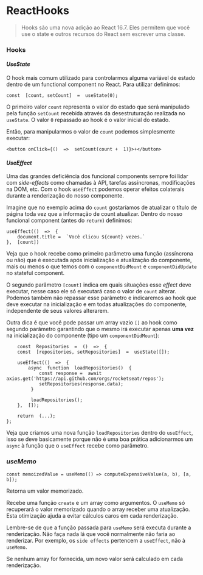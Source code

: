 # ReactHooks

> Hooks são uma nova adição ao React 16.7. Eles permitem que você use o state e outros recursos do React sem escrever uma classe.

### Hooks

#### _UseState_

O hook mais comum utilizado para controlarmos alguma variável de estado dentro de um functional component no React. Para utilizar definimos:

    const  [count, setCount]  =  useState(0);

O primeiro valor `count` representa o valor do estado que será manipulado pela função `setCount` recebida através da desestruturação realizada no `useState`. O valor `0` repassado ao hook é o valor inicial do estado.

Então, para manipularmos o valor de `count` podemos simplesmente executar:

    <button onClick={()  =>  setCount(count +  1)}>+</button>

#### _UseEffect_

Uma das grandes deficiência dos funcional components sempre foi lidar com _side-effects_ como chamadas à API, tarefas assíncronas, modificações na DOM, etc. Com o hook `useEffect` podemos operar efeitos colaterais durante a renderização do nosso componente.

Imagine que no exemplo acima do `count` gostaríamos de atualizar o título de página toda vez que a informação de count atualizar. Dentro do nosso funcional component (antes do `return`) definimos:

    useEffect(()  =>  {
        document.title =  `Você clicou ${count} vezes.`
    },  [count])

Veja que o hook recebe como primeiro parâmetro uma função (assíncrona ou não) que é executada após inicialização e atualização do componente, mais ou menos o que temos com o `componentDidMount` e `componentDidUpdate` no stateful component.

O segundo parâmetro `[count]` indica em quais situações esse _effect_ deve executar, nesse caso ele só executará caso o valor de `count` alterar. Podemos também não repassar esse parâmetro e indicaremos ao hook que deve executar na inicialização e em todas atualizações do componente, independente de seus valores alterarem.

Outra dica é que você pode passar um array vazio `[]` ao hook como segundo parâmetro garantindo que o mesmo irá executar apenas **uma vez** na inicialização do componente (tipo um `componentDidMount`):

        const  Repositories  =  ()  =>  {
        const  [repositories, setRepositories]  =  useState([]);

    	useEffect(()  =>  {
    		async  function  loadRepositories()  {
    			const response =  await axios.get('https://api.github.com/orgs/rocketseat/repos');
    			setRepositories(response.data);
    		 }

    		 loadRepositories();
    	},  []);

    	return  (...);
    };

Veja que criamos uma nova função `loadRepositories` dentro do `useEffect`, isso se deve basicamente porque não é uma boa prática adicionarmos um `async` à função que o `useEffect` recebe como parâmetro.

### _useMemo_

```
const memoizedValue = useMemo(() => computeExpensiveValue(a, b), [a, b]);
```

Retorna um valor memorizado.

Recebe uma função `create` e um array como argumentos. O `useMemo` só recuperará o valor memorizado quando o array receber uma atualização. Esta otimização ajuda a evitar cálculos caros em cada renderização.

Lembre-se de que a função passada para `useMemo` será executa durante a renderização. Não faça nada lá que você normalmente não faria ao renderizar. Por exemplo, os `side effects` pertencem a `useEffect`, não à `useMemo`.

Se nenhum array for fornecida, um novo valor será calculado em cada renderização.

